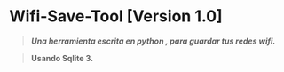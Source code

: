 # Wifi-Save-Tool [Version 1.0]

> ***Una herramienta escrita en python , para guardar tus redes wifi.***

> ****Usando Sqlite 3.****

